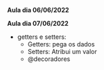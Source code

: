 **Aula dia 06/06/2022**

**Aula dia 07/06/2022**
 - getters e setters:
    - Getters: pega os dados
    - Setters: Atribui um valor
    - @decoradores